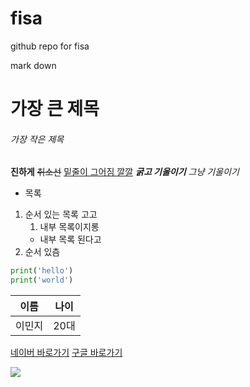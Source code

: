 # fisa
github repo for fisa


mark down
# 가장 큰 제목
###### 가장 작은 제목
**진하게**
~~취소선~~
<u>밑줄이 그어짐 깔깔</u>
***굵고 기울이기***
<i>그냥 기울이기</i>

* 목록
1. 순서 있는 목록 고고
    1. 내부 목록이지롱
    * 내부 목록 된다고
2. 순서 있츰


```python
print('hello')
print('world')
```



|이름|나이|
|---|---|
|이민지|20대|

[네이버 바로가기](https://naver.com)
[구글 바로가기](https://google.com)


![](https://i.imgur.com/o44SFYL.png)
